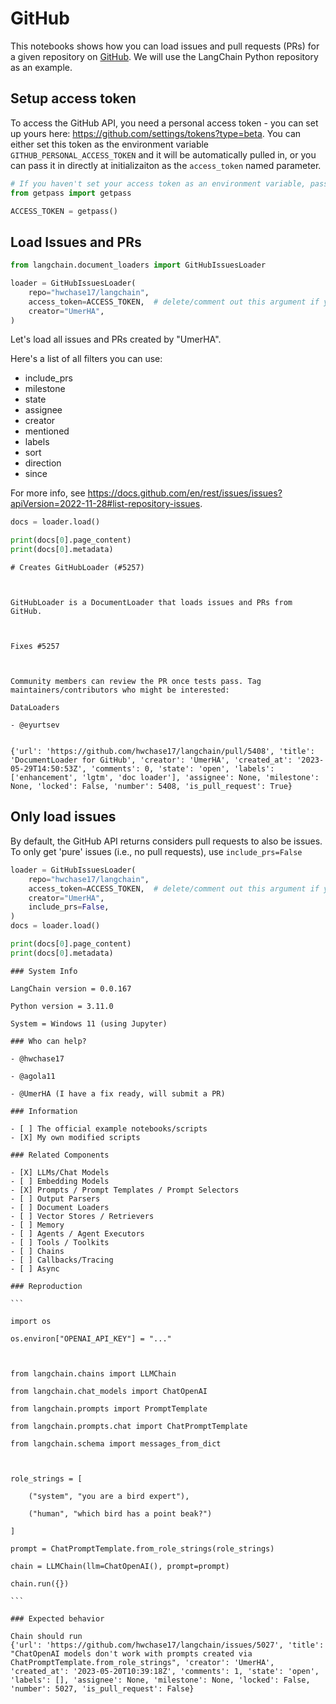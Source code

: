 # GitHub

This notebooks shows how you can load issues and pull requests (PRs) for a given repository on [GitHub](https://github.com/). We will use the LangChain Python repository as an example.

## Setup access token

To access the GitHub API, you need a personal access token - you can set up yours here: https://github.com/settings/tokens?type=beta. You can either set this token as the environment variable ``GITHUB_PERSONAL_ACCESS_TOKEN`` and it will be automatically pulled in, or you can pass it in directly at initializaiton as the ``access_token`` named parameter.


```python
# If you haven't set your access token as an environment variable, pass it in here.
from getpass import getpass

ACCESS_TOKEN = getpass()
```

## Load Issues and PRs


```python
from langchain.document_loaders import GitHubIssuesLoader
```


```python
loader = GitHubIssuesLoader(
    repo="hwchase17/langchain",
    access_token=ACCESS_TOKEN,  # delete/comment out this argument if you've set the access token as an env var.
    creator="UmerHA",
)
```

Let's load all issues and PRs created by "UmerHA".

Here's a list of all filters you can use:
- include_prs
- milestone
- state
- assignee
- creator
- mentioned
- labels
- sort
- direction
- since

For more info, see https://docs.github.com/en/rest/issues/issues?apiVersion=2022-11-28#list-repository-issues.


```python
docs = loader.load()
```


```python
print(docs[0].page_content)
print(docs[0].metadata)
```

    # Creates GitHubLoader (#5257)
    
    GitHubLoader is a DocumentLoader that loads issues and PRs from GitHub.
    
    Fixes #5257
    
    Community members can review the PR once tests pass. Tag maintainers/contributors who might be interested:
    DataLoaders
    - @eyurtsev
    
    {'url': 'https://github.com/hwchase17/langchain/pull/5408', 'title': 'DocumentLoader for GitHub', 'creator': 'UmerHA', 'created_at': '2023-05-29T14:50:53Z', 'comments': 0, 'state': 'open', 'labels': ['enhancement', 'lgtm', 'doc loader'], 'assignee': None, 'milestone': None, 'locked': False, 'number': 5408, 'is_pull_request': True}
    

## Only load issues

By default, the GitHub API returns considers pull requests to also be issues. To only get 'pure' issues (i.e., no pull requests), use `include_prs=False`


```python
loader = GitHubIssuesLoader(
    repo="hwchase17/langchain",
    access_token=ACCESS_TOKEN,  # delete/comment out this argument if you've set the access token as an env var.
    creator="UmerHA",
    include_prs=False,
)
docs = loader.load()
```


```python
print(docs[0].page_content)
print(docs[0].metadata)
```

    ### System Info
    
    LangChain version = 0.0.167
    Python version = 3.11.0
    System = Windows 11 (using Jupyter)
    
    ### Who can help?
    
    - @hwchase17
    - @agola11
    - @UmerHA (I have a fix ready, will submit a PR)
    
    ### Information
    
    - [ ] The official example notebooks/scripts
    - [X] My own modified scripts
    
    ### Related Components
    
    - [X] LLMs/Chat Models
    - [ ] Embedding Models
    - [X] Prompts / Prompt Templates / Prompt Selectors
    - [ ] Output Parsers
    - [ ] Document Loaders
    - [ ] Vector Stores / Retrievers
    - [ ] Memory
    - [ ] Agents / Agent Executors
    - [ ] Tools / Toolkits
    - [ ] Chains
    - [ ] Callbacks/Tracing
    - [ ] Async
    
    ### Reproduction
    
    ```
    import os
    os.environ["OPENAI_API_KEY"] = "..."
    
    from langchain.chains import LLMChain
    from langchain.chat_models import ChatOpenAI
    from langchain.prompts import PromptTemplate
    from langchain.prompts.chat import ChatPromptTemplate
    from langchain.schema import messages_from_dict
    
    role_strings = [
        ("system", "you are a bird expert"), 
        ("human", "which bird has a point beak?")
    ]
    prompt = ChatPromptTemplate.from_role_strings(role_strings)
    chain = LLMChain(llm=ChatOpenAI(), prompt=prompt)
    chain.run({})
    ```
    
    ### Expected behavior
    
    Chain should run
    {'url': 'https://github.com/hwchase17/langchain/issues/5027', 'title': "ChatOpenAI models don't work with prompts created via ChatPromptTemplate.from_role_strings", 'creator': 'UmerHA', 'created_at': '2023-05-20T10:39:18Z', 'comments': 1, 'state': 'open', 'labels': [], 'assignee': None, 'milestone': None, 'locked': False, 'number': 5027, 'is_pull_request': False}
    


```python

```
